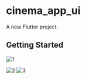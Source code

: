# cinema_app_ui

A new Flutter project.

## Getting Started

![1](https://github.com/Rayat-ullah/cinema_app_ui/assets/90436318/76cda04c-f762-439a-8dd3-345a92880e1b)

![2](https://github.com/Rayat-ullah/cinema_app_ui/assets/90436318/fda6d7ae-0b66-40ee-8264-fd2f295b10c7)
![3](https://github.com/Rayat-ullah/cinema_app_ui/assets/90436318/14f5c07b-a439-444b-8733-9c83d9947916)
